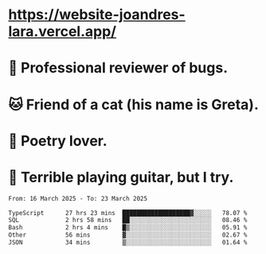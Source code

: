 # https://website-joandres-lara.vercel.app/
# 🐛 Professional reviewer of bugs.
# 🐱 Friend of a cat (his name is Greta).
# 📜 Poetry lover.
# 🎸 Terrible playing guitar, but I try.

<!--START_SECTION:waka-->

```txt
From: 16 March 2025 - To: 23 March 2025

TypeScript      27 hrs 23 mins  ███████████████████▓░░░░░   78.07 %
SQL             2 hrs 58 mins   ██░░░░░░░░░░░░░░░░░░░░░░░   08.46 %
Bash            2 hrs 4 mins    █▒░░░░░░░░░░░░░░░░░░░░░░░   05.91 %
Other           56 mins         ▓░░░░░░░░░░░░░░░░░░░░░░░░   02.67 %
JSON            34 mins         ▒░░░░░░░░░░░░░░░░░░░░░░░░   01.64 %
```

<!--END_SECTION:waka-->
